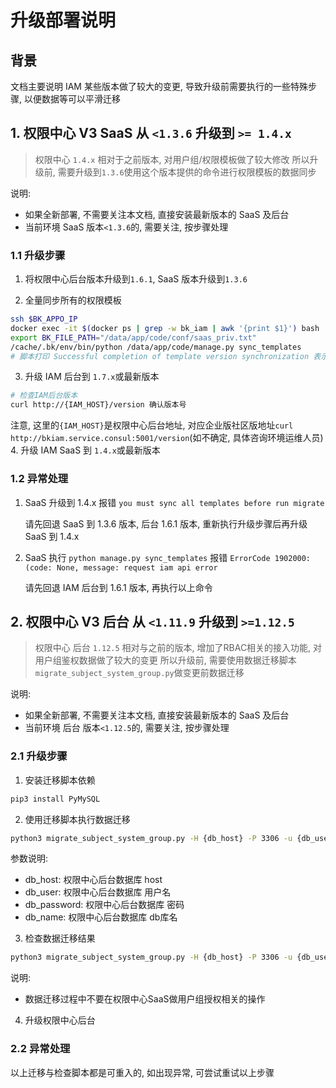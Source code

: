 # 升级部署说明

## 背景

文档主要说明 IAM 某些版本做了较大的变更, 导致升级前需要执行的一些特殊步骤, 以便数据等可以平滑迁移

## 1. 权限中心 V3 SaaS 从 `<1.3.6` 升级到 `>= 1.4.x`

> 权限中心 `1.4.x` 相对于之前版本, 对用户组/权限模板做了较大修改
> 所以升级前, 需要升级到`1.3.6`使用这个版本提供的命令进行权限模板的数据同步

说明:
- 如果全新部署, 不需要关注本文档, 直接安装最新版本的 SaaS 及后台
- 当前环境 SaaS 版本`<1.3.6`的, 需要关注, 按步骤处理

### 1.1 升级步骤

1. 将权限中心后台版本升级到`1.6.1`, SaaS 版本升级到`1.3.6`

2. 全量同步所有的权限模板
```bash
ssh $BK_APPO_IP
docker exec -it $(docker ps | grep -w bk_iam | awk '{print $1}') bash
export BK_FILE_PATH="/data/app/code/conf/saas_priv.txt"
/cache/.bk/env/bin/python /data/app/code/manage.py sync_templates
# 脚本打印 Successful completion of template version synchronization 表示执行同步成功
```
3. 升级 IAM 后台到 `1.7.x`或最新版本
```bash
# 检查IAM后台版本 
curl http://{IAM_HOST}/version 确认版本号
```
注意, 这里的`{IAM_HOST}`是权限中心后台地址, 对应企业版社区版地址`curl http://bkiam.service.consul:5001/version`(如不确定, 具体咨询环境运维人员)
4. 升级 IAM SaaS 到 `1.4.x`或最新版本

### 1.2 异常处理
1. SaaS 升级到 1.4.x 报错 `you must sync all templates before run migrate`
   
   请先回退 SaaS 到 1.3.6 版本, 后台 1.6.1 版本, 重新执行升级步骤后再升级 SaaS 到 1.4.x
   
2. SaaS 执行 `python manage.py sync_templates` 报错 `ErrorCode 1902000:(code: None, message: request iam api error`
   
   请先回退 IAM 后台到 1.6.1 版本, 再执行以上命令

## 2. 权限中心 V3 后台 从 `<1.11.9` 升级到 `>=1.12.5`

> 权限中心 后台 `1.12.5` 相对与之前的版本, 增加了RBAC相关的接入功能, 对用户组鉴权数据做了较大的变更
> 所以升级前, 需要使用数据迁移脚本`migrate_subject_system_group.py`做变更前数据迁移

说明:
- 如果全新部署, 不需要关注本文档, 直接安装最新版本的 SaaS 及后台
- 当前环境 后台 版本`<1.12.5`的, 需要关注, 按步骤处理

### 2.1 升级步骤

1. 安装迁移脚本依赖

```bash
pip3 install PyMySQL
```

2. 使用迁移脚本执行数据迁移

```bash
python3 migrate_subject_system_group.py -H {db_host} -P 3306 -u {db_user} -p {db_password} -D {db_name} migrate
```

参数说明:

- db_host: 权限中心后台数据库 host
- db_user: 权限中心后台数据库 用户名
- db_password: 权限中心后台数据库 密码
- db_name: 权限中心后台数据库 db库名

3. 检查数据迁移结果

```bash
python3 migrate_subject_system_group.py -H {db_host} -P 3306 -u {db_user} -p {db_password} -D {db_name} check
```

说明:
- 数据迁移过程中不要在权限中心SaaS做用户组授权相关的操作

4. 升级权限中心后台

### 2.2 异常处理

以上迁移与检查脚本都是可重入的, 如出现异常, 可尝试重试以上步骤
